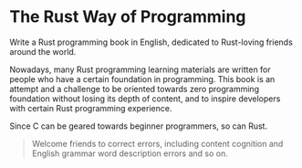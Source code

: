 # The Rust Way of Programming

Write a Rust programming book in English, dedicated to Rust-loving friends around the world.

Nowadays, many Rust programming learning materials are written for people who have a certain foundation in programming. This book is an attempt and a challenge to be oriented towards zero programming foundation without losing its depth of content, and to inspire developers with certain Rust programming experience.

Since C can be geared towards beginner programmers, so can Rust.

> Welcome friends to correct errors, including content cognition and English grammar word description errors and so on.
